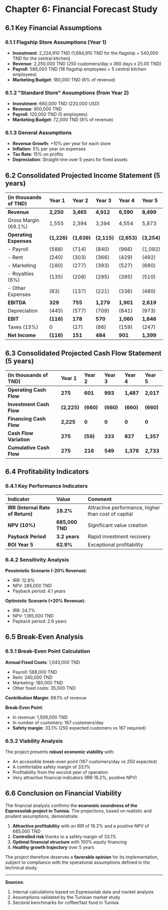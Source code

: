 # Chapter 6: Financial Forecast Study

## 6.1 Key Financial Assumptions

### 6.1.1 Flagship Store Assumptions (Year 1)

- **Investment**: 2,224,910 TND (1,684,910 TND for the flagship + 540,000 TND for the central kitchen)
- **Revenue**: 2,250,000 TND (250 customers/day x 360 days x 25.00 TND)
- **Payroll**: 588,000 TND (18 flagship employees + 5 central kitchen employees)
- **Marketing Budget**: 180,000 TND (8% of revenue)

### 6.1.2 "Standard Store" Assumptions (from Year 2)

- **Investment**: 660,000 TND (220,000 USD)
- **Revenue**: 900,000 TND
- **Payroll**: 120,000 TND (5 employees)
- **Marketing Budget**: 72,000 TND (8% of revenue)

### 6.1.3 General Assumptions

- **Revenue Growth**: +10% per year for each store
- **Inflation**: 5% per year on expenses
- **Tax Rate**: 15% on profits
- **Depreciation**: Straight-line over 5 years for fixed assets

## 6.2 Consolidated Projected Income Statement (5 years)

| (in thousands of TND) | Year 1 | Year 2 | Year 3 | Year 4 | Year 5 |
| :--- | :--- | :--- | :--- | :--- | :--- |
| **Revenue** | **2,250** | **3,465** | **4,912** | **6,590** | **8,499** |
| Gross Margin (69.1%) | 1,555 | 2,394 | 3,394 | 4,554 | 5,873 |
| **Operating Expenses** | **(1,226)** | **(1,639)** | **(2,115)** | **(2,653)** | **(3,254)** |
| - Payroll | (588) | (714) | (840) | (966) | (1,092) |
| - Rent | (240) | (303) | (366) | (429) | (492) |
| - Marketing | (180) | (277) | (393) | (527) | (680) |
| - Royalties (6%) | (135) | (208) | (295) | (395) | (510) |
| - Other Expenses | (83) | (137) | (221) | (336) | (480) |
| **EBITDA** | **329** | **755** | **1,279** | **1,901** | **2,619** |
| Depreciation | (445) | (577) | (709) | (841) | (973) |
| **EBIT** | **(116)** | **178** | **570** | **1,060** | **1,646** |
| Taxes (15%) | 0 | (27) | (86) | (159) | (247) |
| **Net Income** | **(116)** | **151** | **484** | **901** | **1,399** |

## 6.3 Consolidated Projected Cash Flow Statement (5 years)

| (in thousands of TND) | Year 1 | Year 2 | Year 3 | Year 4 | Year 5 |
| :--- | :--- | :--- | :--- | :--- | :--- |
| **Operating Cash Flow** | **275** | **601** | **993** | **1,487** | **2,017** |
| **Investment Cash Flow** | **(2,225)** | **(660)** | **(660)** | **(660)** | **(660)** |
| **Financing Cash Flow** | **2,225** | **0** | **0** | **0** | **0** |
| **Cash Flow Variation** | **275** | **(59)** | **333** | **827** | **1,357** |
| **Cumulative Cash Flow** | **275** | **216** | **549** | **1,376** | **2,733** |

## 6.4 Profitability Indicators

### 6.4.1 Key Performance Indicators

| Indicator | Value | Comment |
| :--- | :--- | :--- |
| **IRR (Internal Rate of Return)** | **18.2%** | Attractive performance, higher than cost of capital |
| **NPV (10%)** | **685,000 TND** | Significant value creation |
| **Payback Period** | **3.2 years** | Rapid investment recovery |
| **ROI Year 5** | **62.9%** | Exceptional profitability |

### 6.4.2 Sensitivity Analysis

**Pessimistic Scenario (-20% Revenue)**:
- IRR: 12.8%
- NPV: 285,000 TND
- Payback period: 4.1 years

**Optimistic Scenario (+20% Revenue)**:
- IRR: 24.7%
- NPV: 1,185,000 TND
- Payback period: 2.6 years

## 6.5 Break-Even Analysis

### 6.5.1 Break-Even Point Calculation

**Annual Fixed Costs**: 1,043,000 TND
- Payroll: 588,000 TND
- Rent: 240,000 TND
- Marketing: 180,000 TND
- Other fixed costs: 35,000 TND

**Contribution Margin**: 69.1% of revenue

**Break-Even Point**:
- In revenue: 1,509,000 TND
- In number of customers: 167 customers/day
- **Safety margin**: 33.1% (250 expected customers vs 167 required)

### 6.5.2 Viability Analysis

The project presents **robust economic viability** with:
- An accessible break-even point (167 customers/day vs 250 expected)
- A comfortable safety margin of 33.1%
- Profitability from the second year of operation
- Very attractive financial indicators (IRR 18.2%, positive NPV)

## 6.6 Conclusion on Financial Viability

The financial analysis confirms the **economic soundness of the Espressolab project in Tunisia**. The projections, based on realistic and prudent assumptions, demonstrate:

1. **Attractive profitability** with an IRR of 18.2% and a positive NPV of 685,000 TND
2. **Controlled risk** thanks to a safety margin of 33.1%
3. **Optimal financial structure** with 100% equity financing
4. **Healthy growth trajectory** over 5 years

The project therefore deserves a **favorable opinion** for its implementation, subject to compliance with the operational assumptions defined in the technical study.

---
**Sources**:
1. Internal calculations based on Espressolab data and market analysis
2. Assumptions validated by the Tunisian market study
3. Sectoral benchmarks for coffee/fast food in Tunisia
